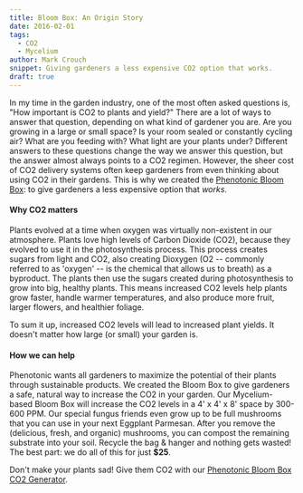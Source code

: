 ```yaml
---
title: Bloom Box: An Origin Story
date: 2016-02-01
tags:
  - CO2
  - Mycelium
author: Mark Crouch
snippet: Giving gardeners a less expensive CO2 option that works.
draft: true
---
```


In my time in the garden industry, one of the most often asked questions is, "How important is CO2 to plants and yield?" There are a lot of ways to answer that question, depending on what kind of gardener you are. Are you growing in a large or small space? Is your room sealed or constantly cycling air? What are you feeding with? What light are your plants under? Different answers to these questions change the way we answer this question, but the answer almost always points to a CO2 regimen. However, the sheer cost of CO2 delivery systems often keep gardeners from even thinking about using CO2 in their gardens. This is why we created the [Phenotonic Bloom Box](/store/bloom-box): to give gardeners a less expensive option that *works*.

#### Why CO2 matters

Plants evolved at a time when oxygen was virtually non-existent in our atmosphere. Plants love high levels of Carbon Dioxide (CO2), because they evolved to use it in the photosynthesis process. This process creates sugars from light and CO2, also creating Dioxygen (O2 -- commonly referred to as 'oxygen' -- is the chemical that allows us to breath) as a byproduct. The plants then use the sugars created during photosynthesis to grow into big, healthy plants. This means increased CO2 levels help plants grow faster, handle warmer temperatures, and also produce more fruit, larger flowers, and healthier foliage.

To sum it up, increased CO2 levels will lead to increased plant yields. It doesn't matter how large (or small) your garden is.

#### How we can help

Phenotonic wants all gardeners to maximize the potential of their plants through sustainable products. We created the Bloom Box to give gardeners a safe, natural way to increase the CO2 in your garden. Our Mycelium-based Bloom Box will increase the CO2 levels in a 4' x 4' x 8' space by 300-600 PPM. Our special fungus friends even grow up to be full mushrooms that you can use in your next Eggplant Parmesan. After you remove the (delicious, fresh, and organic) mushrooms, you can compost the remaining substrate into your soil. Recycle the bag & hanger and nothing gets wasted! The best part: we do all of this for just **$25**.

Don't make your plants sad! Give them CO2 with our [Phenotonic Bloom Box CO2 Generator](/store/bloom-box).
